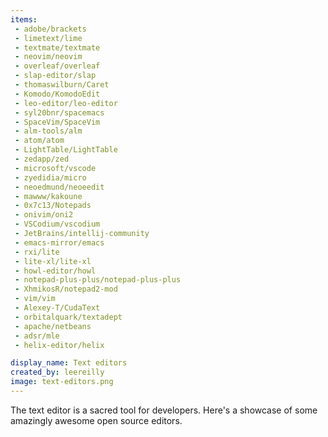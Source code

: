 ```yaml
---
items:
 - adobe/brackets
 - limetext/lime
 - textmate/textmate
 - neovim/neovim
 - overleaf/overleaf
 - slap-editor/slap
 - thomaswilburn/Caret
 - Komodo/KomodoEdit
 - leo-editor/leo-editor
 - syl20bnr/spacemacs
 - SpaceVim/SpaceVim
 - alm-tools/alm
 - atom/atom
 - LightTable/LightTable
 - zedapp/zed
 - microsoft/vscode
 - zyedidia/micro
 - neoedmund/neoeedit
 - mawww/kakoune
 - 0x7c13/Notepads
 - onivim/oni2
 - VSCodium/vscodium
 - JetBrains/intellij-community
 - emacs-mirror/emacs
 - rxi/lite
 - lite-xl/lite-xl
 - howl-editor/howl
 - notepad-plus-plus/notepad-plus-plus
 - XhmikosR/notepad2-mod
 - vim/vim
 - Alexey-T/CudaText
 - orbitalquark/textadept
 - apache/netbeans
 - adsr/mle
 - helix-editor/helix

display_name: Text editors
created_by: leereilly
image: text-editors.png
---
```

The text editor is a sacred tool for developers. Here's a showcase of some amazingly awesome open source editors.
